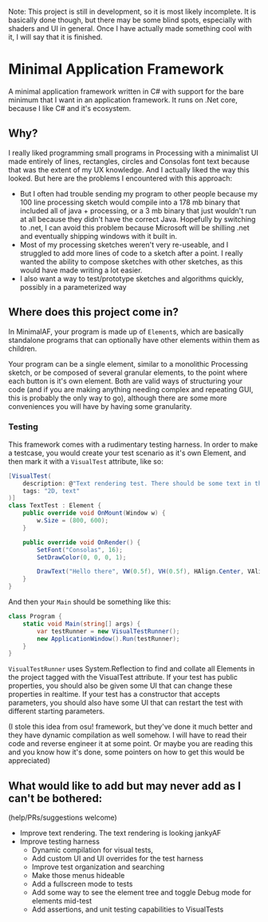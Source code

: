 Note: This project is still in development, so it is most likely incomplete. It is basically done though, but there may be some blind spots, especially with shaders and UI in general. Once I have actually made something cool with it, I will say that it is finished.

# Minimal Application Framework

A minimal application framework written in C# with support for the bare minimum that I want in an application framework. It runs on .Net core, because I like C# and it's ecosystem.

## Why?
I really liked programming small programs in Processing with a minimalist UI made entirely of lines, rectangles, circles and Consolas font text because that was the extent of my UX knowledge. And I actually liked the way this looked. But here are the problems I encountered with this approach:
- But I often had trouble sending my program to other people because my 100 line processing sketch would compile into a 178 mb binary that included all of java + processing, or a 3 mb binary that just wouldn't run at all because they didn't have the correct Java. Hopefully by switching to .net, I can avoid this problem because Microsoft will be shilling .net and eventually shipping windows with it built in.
- Most of my processing sketches weren't very re-useable, and I struggled to add more lines of code to a sketch after a point. I really wanted the ability to compose sketches with other sketches, as this would have made writing a lot easier.
- I also want a way to test/prototype sketches and algorithms quickly, possibly in a parameterized way
	
## Where does this project come in?

In MinimalAF, your program is made up of `Element`s, which are basically standalone programs that can optionally have other elements within them as children.

Your program can be a single element, similar to a  monolithic Processing sketch, or be composed of several granular elements, to the point where each button is it's own element. Both are valid ways of structuring your code (and if you are making anything needing complex and repeating GUI, this is probably the only way to go), although there are some more conveniences you will have by having some granularity.

### Testing
This framework comes with a rudimentary testing harness. In order to make a testcase, you would create your test scenario as it's own Element, and then mark it with a `VisualTest` attribute, like so:

```c#
[VisualTest(
	description: @"Text rendering test. There should be some text in the center of the screen saying Hello There",
	tags: "2D, text"
)]
class TextTest : Element {
	public override void OnMount(Window w) {
		w.Size = (800, 600);
	}

	public override void OnRender() {
		SetFont("Consolas", 16);
		SetDrawColor(0, 0, 0, 1);

		DrawText("Hello there", VW(0.5f), VH(0.5f), HAlign.Center, VAlign.Center);
	}
}

```

And then your `Main` should be something like this:

```c#
class Program {
	static void Main(string[] args) {
		var testRunner = new VisualTestRunner();
		new ApplicationWindow().Run(testRunner);
	}
}
```

`VisualTestRunner` uses System.Reflection to find and collate all Elements in the project tagged with the VisualTest attribute.
If your test has public properties, you should also be given some UI that can change these properties in realtime.
If your test has a constructor that accepts parameters, you should also have some UI that can restart the test with different starting parameters.

(I stole this idea from osu! framework, but they've done it much better and they have dynamic compilation as well somehow. I will have to read their code and reverse engineer it at some point. Or maybe you are reading this and you know how it's done, some pointers on how to get this would be appreciated)

## What would like to add but may never add as I can't be bothered:
(help/PRs/suggestions welcome)
- Improve text rendering. The text rendering is looking jankyAF
- Improve testing harness
	- Dynamic compilation for visual tests, 
	- Add custom UI and UI overrides for the test harness
	- Improve test organization and searching
	- Make those menus hideable
	- Add a fullscreen mode to tests
	- Add some way to see the element tree and toggle Debug mode for elements mid-test
	- Add assertions, and unit testing capabilities to VisualTests